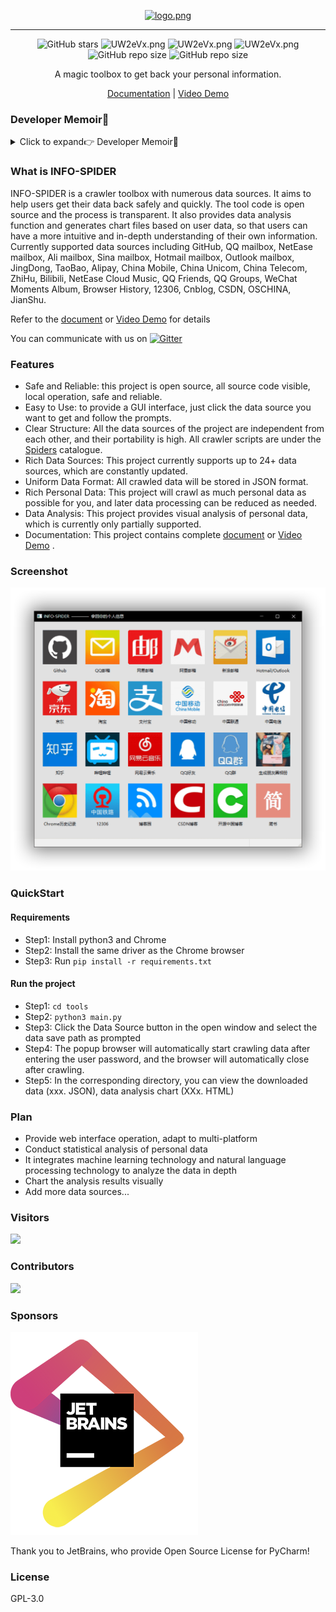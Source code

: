 <p align="center">
  <a href="https://s1.ax1x.com/2020/09/10/wJjD8x.png">
    <img src="https://s1.ax1x.com/2020/09/10/wJjD8x.png" alt="logo.png"/>
  </a>
</p>

***

<p align="center">
    <a>
        <img alt="GitHub stars" src="https://img.shields.io/github/stars/kangvcar/infospider?style=social">
    </a>
    <a>
        <img src="https://img.shields.io/badge/python-v3-blue?style=flat-square" alt="UW2eVx.png" />
    </a>
    <a>
        <img src="https://img.shields.io/badge/platform-Windows-blue?style=flat-square" alt="UW2eVx.png" />
    </a>
    <a>
        <img src="https://img.shields.io/website?up_message=%E4%BD%BF%E7%94%A8%E6%96%87%E6%A1%A3&url=https%3A%2F%2Finfospider.vercel.app%2F" alt="UW2eVx.png" />
    </a>
    <a>
    <img alt="GitHub repo size" src="https://img.shields.io/github/repo-size/kangvcar/infospider?style=flat-square">
    </a>
    <a>
    <img alt="GitHub repo size" src="https://img.shields.io/badge/license-GPL-blue?style=flat-square">
    </a>
</p>
<p align="center">A magic toolbox to get back your personal information.</p>
<p align="center"><a href="https://infospider.vercel.app/">Documentation</a> | <a href="https://www.bilibili.com/video/BV14f4y1R7oF/">Video Demo</a></p>

### Developer Memoir🌈
<details>
<summary>Click to expand👉 Developer Memoir🌈</summary>

#### Scenes 1

As usual, Xiao Ming opened the Chrome browser to browse the BBS, Tieba. Accidentally, Xiaoming opened the advertisement on the web page and jumped to JingDong Mall. When he went to close the window subconsciously, he found that (OS: it was just the product I needed!) How would JD know?Now that I've opened it, let's see the details of the product! Not bad. （OS: Give it a try!)

#### Scenes 2

Bai listens to the netease cloud music daily recommended song list can not get out of it (OS: wow! Why the playlist full of my favorite music styles? How great the netease cloud music! Love it so much! I have to buy a mumbership), strolling through ZhiHu's "How elegant XXX?, "What kind of experience is XXX?, "How do you evaluate XXX? (OS: Huh? This question is just what I want to ask, it has already been asked! What?? Thousands of answers!! Go inside and have a look!)

#### Scenes 3

Xiao Da never forget to enrich himself at work. As the major technical cnblog, CSDN, OSChina, JianShu, JueJin, etc.,  he find the homepage content recommendation is great (OS: these technical net posts are so great. I don't have to look for it as it came out). When he open the blog home page unconsciously,he found  himself stick to write blog for three years, its technology stack is becoming more and more rich (OS: how to blog background does not provide a data analysis system? I want to see how many posts I've done over the years, when I've done it, which posts are hot, which technologies I've spent more time on, and which times I've been at my peak in the evenings? In the wee hours? I hope the system can give me more guidance data so that I can create better! Looking at the above scenes, you may sigh over the progress of technology, which has greatly improved our way of life. )

#### Idea

If you have a tool like this, it can help you get your personal information back, it can help you aggregate your personal information from various sites, it can help you analyze your personal data and give you Suggestions, it can help you visualize your personal data so that you can know yourself better.

> Would you need such a tool? Would you like such a tool?

Based on the above, I started to develop **[INFO-SPIDER](https://github.com/kangvcar/InfoSpider)** 👇👇👇

</details>

### What is INFO-SPIDER

INFO-SPIDER  is a crawler toolbox with numerous data sources. It aims to help users get their data back safely and quickly. The tool code is open source and the process is transparent.
It also provides data analysis function and generates chart files based on user data, so that users can have a more intuitive and in-depth understanding of their own information.
Currently supported data sources including GitHub, QQ mailbox, NetEase mailbox, Ali mailbox, Sina mailbox, Hotmail mailbox, Outlook mailbox, JingDong, TaoBao, Alipay, China Mobile, China Unicom, China Telecom, ZhiHu, Bilibili, NetEase Cloud Music, QQ Friends, QQ Groups, WeChat Moments Album, Browser History, 12306, Cnblog, CSDN, OSCHINA, JianShu.

Refer to the [document](https://infospider.vercel.app) or [Video Demo](https://www.bilibili.com/video/BV14f4y1R7oF/) for details

You can communicate with us on [![Gitter](https://badges.gitter.im/Info-Spider/community.svg)](https://gitter.im/Info-Spider/community?utm_source=badge&utm_medium=badge&utm_campaign=pr-badge)

### Features
- Safe and Reliable: this project is open source, all source code visible, local operation, safe and reliable.
- Easy to Use: to provide a GUI interface, just click the data source you want to get and follow the prompts.
- Clear Structure: All the data sources of the project are independent from each other, and their portability is high. All crawler scripts are under the [Spiders](https://github.com/kangvcar/InfoSpider/tree/master/Spiders) catalogue.
- Rich Data Sources: This project currently supports up to 24+ data sources, which are constantly updated.
- Uniform Data Format: All crawled data will be stored in JSON format.
- Rich Personal Data: This project will crawl as much personal data as possible for you, and later data processing can be reduced as needed.
- Data Analysis: This project provides visual analysis of personal data, which is currently only partially supported.
- Documentation: This project contains complete  [document](https://infospider.vercel.app) or [Video Demo](https://www.bilibili.com/video/BV14f4y1R7oF/) .

### Screenshot

![screenshot.png](https://github.com/kangvcar/InfoSpider/blob/master/docs/_media/screenshot.png?raw=true)

### QuickStart

#### Requirements
- Step1: Install python3 and Chrome
- Step2: Install the same driver as the Chrome browser
- Step3: Run `pip install -r requirements.txt`

#### Run the project
- Step1: `cd tools`
- Step2: `python3 main.py`
- Step3: Click the Data Source button in the open window and select the data save path as prompted
- Step4: The popup browser will automatically start crawling data after entering the user password, and the browser will automatically close after crawling.
- Step5: In the corresponding directory, you can view the downloaded data (xxx. JSON), data analysis chart (XXx. HTML)

### Plan
- Provide web interface operation, adapt to multi-platform
- Conduct statistical analysis of personal data
- It integrates machine learning technology and natural language processing technology to analyze the data in depth
- Chart the analysis results visually
- Add more data sources...

### Visitors

![](http://profile-counter.glitch.me/kangvcar/count.svg)

### Contributors

<a href="https://github.com/kangvcar/infospider/graphs/contributors">
  <img src="https://contributors-img.web.app/image?repo=kangvcar/infospider" />
</a>

### Sponsors

![](https://github.com/kangvcar/InfoSpider/blob/master/docs/_media/JetBrains.png?raw=true)

Thank you to JetBrains, who provide Open Source License for PyCharm!

### License

GPL-3.0